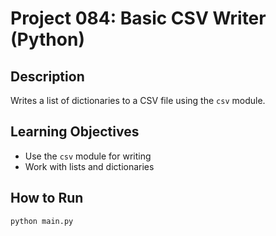 # Project 084: Basic CSV Writer (Python)

## Description
Writes a list of dictionaries to a CSV file using the `csv` module.

## Learning Objectives
- Use the `csv` module for writing
- Work with lists and dictionaries

## How to Run
```
python main.py
```
